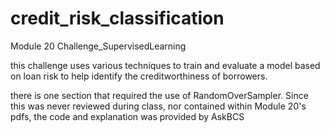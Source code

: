 # credit_risk_classification
Module 20 Challenge_SupervisedLearning

this challenge uses various techniques to train and evaluate a model based on loan risk to
help identify the creditworthiness of borrowers.

there is one section that required the use of RandomOverSampler.  Since this was never reviewed during class, nor contained within Module 20's
pdfs, the code and explanation was provided by AskBCS
